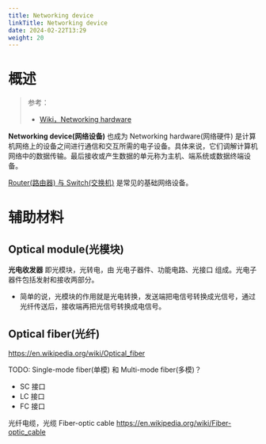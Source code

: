 ```yaml
---
title: Networking device
linkTitle: Networking device
date: 2024-02-22T13:29
weight: 20
---
```


# 概述

> 参考：
> 
> - [Wiki，Networking hardware](https://en.wikipedia.org/wiki/Networking_hardware)

**Networking device(网络设备)** 也成为 Networking hardware(网络硬件) 是计算机网络上的设备之间进行通信和交互所需的电子设备。具体来说，它们调解计算机网络中的数据传输。最后接收或产生数据的单元称为主机、端系统或数据终端设备。

[Router(路由器) 与 Switch(交换机)](docs/4.数据通信/Networking%20device/Router%20And%20Switch.md) 是常见的基础网络设备。

# 辅助材料

## Optical module(光模块)

**光电收发器** 即光模块，光转电，由 光电子器件、功能电路、光接口 组成。光电子器件包括发射和接收两部分。

- 简单的说，光模块的作用就是光电转换，发送端把电信号转换成光信号，通过光纤传送后，接收端再把光信号转换成电信号。

## Optical fiber(光纤)

https://en.wikipedia.org/wiki/Optical_fiber

TODO: Single-mode fiber(单模) 和 Multi-mode fiber(多模)？

- SC 接口
- LC 接口
- FC 接口

光纤电缆，光缆 Fiber-optic cable https://en.wikipedia.org/wiki/Fiber-optic_cable
